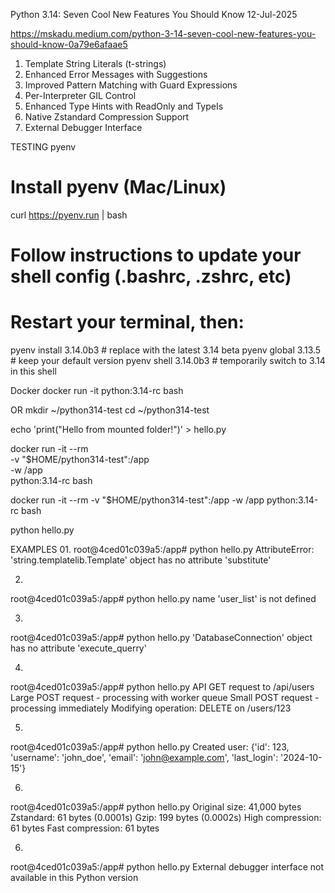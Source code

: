 Python 3.14: Seven Cool New Features You Should Know
12-Jul-2025

https://mskadu.medium.com/python-3-14-seven-cool-new-features-you-should-know-0a79e6afaae5

01.	Template String Literals (t-strings)
02.	Enhanced Error Messages with Suggestions
03.	Improved Pattern Matching with Guard Expressions
04.	Per-Interpreter GIL Control
05.	Enhanced Type Hints with ReadOnly and TypeIs
06.	Native Zstandard Compression Support
07.	External Debugger Interface


TESTING
pyenv
# Install pyenv (Mac/Linux)
curl https://pyenv.run | bash

# Follow instructions to update your shell config (.bashrc, .zshrc, etc)

# Restart your terminal, then:
pyenv install 3.14.0b3       # replace with the latest 3.14 beta
pyenv global 3.13.5          # keep your default version
pyenv shell 3.14.0b3         # temporarily switch to 3.14 in this shell


Docker
docker run -it python:3.14-rc bash

OR
mkdir ~/python314-test
cd ~/python314-test

echo 'print("Hello from mounted folder!")' > hello.py

docker run -it --rm \
  -v "$HOME/python314-test":/app \
  -w /app \
  python:3.14-rc bash


docker run -it --rm -v "$HOME/python314-test":/app -w /app python:3.14-rc bash

python hello.py


EXAMPLES
01.
root@4ced01c039a5:/app# python hello.py
AttributeError: 'string.templatelib.Template' object has no attribute 'substitute'

02.
root@4ced01c039a5:/app# python hello.py
name 'user_list' is not defined

03.
root@4ced01c039a5:/app# python hello.py
'DatabaseConnection' object has no attribute 'execute_querry'

04.
root@4ced01c039a5:/app# python hello.py
API GET request to /api/users
Large POST request - processing with worker queue
Small POST request - processing immediately
Modifying operation: DELETE on /users/123

05.
root@4ced01c039a5:/app# python hello.py
Created user: {'id': 123, 'username': 'john_doe', 'email': 'john@example.com', 'last_login': '2024-10-15'}

06.
root@4ced01c039a5:/app# python hello.py
Original size: 41,000 bytes
Zstandard: 61 bytes (0.0001s)
Gzip: 199 bytes (0.0002s)
High compression: 61 bytes
Fast compression: 61 bytes

06.
root@4ced01c039a5:/app# python hello.py
External debugger interface not available in this Python version